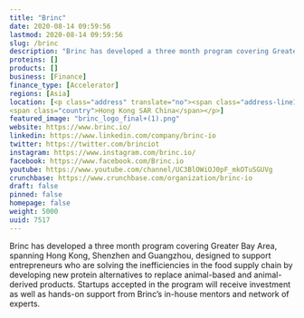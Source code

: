 ```yaml
---
title: "Brinc"
date: 2020-08-14 09:59:56
lastmod: 2020-08-14 09:59:56
slug: /brinc
description: "Brinc has developed a three month program covering Greater Bay Area, spanning Hong Kong, Shenzhen and Guangzhou, designed to support entrepreneurs who are solving the inefficiencies in the food supply chain by developing new protein alternatives to replace animal-based and animal-derived products. Startups accepted in the program will receive investment as well as hands-on support from Brinc’s in-house mentors and network of experts."
proteins: []
products: []
business: [Finance]
finance_type: [Accelerator]
regions: [Asia]
location: [<p class="address" translate="no"><span class="address-line1">Aberdeen Street</span><br>
<span class="country">Hong Kong SAR China</span></p>]
featured_image: "brinc_logo_final+(1).png"
website: https://www.brinc.io/
linkedin: https://www.linkedin.com/company/brinc-io
twitter: https://twitter.com/brinciot
instagram: https://www.instagram.com/brinc.io/
facebook: https://www.facebook.com/Brinc.io
youtube: https://www.youtube.com/channel/UC3BlOWiOJ0pF_mkOTuSGUVg
crunchbase: https://www.crunchbase.com/organization/brinc-io
draft: false
pinned: false
homepage: false
weight: 5000
uuid: 7517
---
```

Brinc has developed a three month program covering Greater Bay Area, spanning Hong Kong, Shenzhen and Guangzhou, designed to support entrepreneurs who are solving the inefficiencies in the food supply chain by developing new protein alternatives to replace animal-based and animal-derived products. Startups accepted in the program will receive investment as well as hands-on support from Brinc’s in-house mentors and network of experts.
